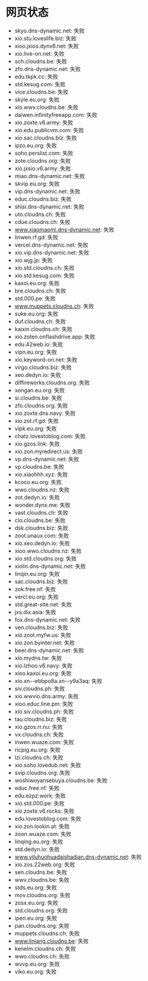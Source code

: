 # 网页状态
- skyo.dns-dynamic.net: 失败
- xio.stu.loveslife.biz: 失败
- xioo.jxios.dynv6.net: 失败
- xio.live-on.net: 失败
- sch.cloudns.be: 失败
- zfo.dns-dynamic.net: 失败
- edu.tkpk.cc: 失败
- std.kesug.com: 失败
- vice.cloudns.be: 失败
- skyle.eu.org: 失败
- xio.wwv.cloudns.be: 失败
- daiwen.infinityfreeapp.com: 失败
- xio.zoxte.v6.army: 失败
- xio.edu.publicvm.com: 失败
- xio.sac.cloudns.biz: 失败
- ipzo.eu.org: 失败
- soho.perslist.com: 失败
- zote.cloudns.org: 失败
- xio.jxsio.v6.army: 失败
- miao.dns-dynamic.net: 失败
- skvip.eu.org: 失败
- vip.dns-dynamic.net: 失败
- educ.cloudns.biz: 失败
- shisi.dns-dynamic.net: 失败
- uto.cloudns.ch: 失败
- cdue.cloudns.ch: 失败
- www.xiaomaomi.dns-dynamic.net: 失败
- linwen.rf.gd: 失败
- vercel.dns-dynamic.net: 失败
- xio.vip.dns-dynamic.net: 失败
- xio.wjg.jp: 失败
- xio.std.cloudns.ch: 失败
- xio.std.kesug.com: 失败
- kaxoi.eu.org: 失败
- bre.cloudns.ch: 失败
- std.000.pe: 失败
- www.muppets.cloudns.ch: 失败
- suke.eu.org: 失败
- duf.cloudns.ch: 失败
- kaixin.cloudns.ch: 失败
- xio.zoten.onflashdrive.app: 失败
- edu.42web.io: 失败
- vipn.eu.org: 失败
- xio.keyword-on.net: 失败
- virgo.cloudns.biz: 失败
- xeo.dedyn.io: 失败
- diffireworks.cloudns.org: 失败
- xongan.eu.org: 失败
- si.cloudns.be: 失败
- zfo.cloudns.org: 失败
- xio.zoxte.dns.navy: 失败
- xio.zot.rf.gd: 失败
- vipk.eu.org: 失败
- chatz.lovestoblog.com: 失败
- xio.gzos.link: 失败
- xio.zon.myredirect.us: 失败
- vp.dns-dynamic.net: 失败
- vp.cloudns.be: 失败
- xio.xiaohhh.xyz: 失败
- kcoco.eu.org: 失败
- wwo.cloudns.nz: 失败
- zot.dedyn.io: 失败
- wonder.dynx.me: 失败
- vast.cloudns.ch: 失败
- clo.cloudns.be: 失败
- dsk.cloudns.biz: 失败
- zoot.unaux.com: 失败
- xio.xeo.dedyn.io: 失败
- xioo.wwo.cloudns.nz: 失败
- xio.std.cloudns.org: 失败
- xiolin.dns-dynamic.net: 失败
- linqin.eu.org: 失败
- sac.cloudns.biz: 失败
- zok.free.nf: 失败
- vercl.eu.org: 失败
- std.great-site.net: 失败
- jxs.dix.asia: 失败
- fox.dns-dynamic.net: 失败
- ven.cloudns.biz: 失败
- xio.zoot.myfw.us: 失败
- xio.zon.byinter.net: 失败
- beer.dns-dynamic.net: 失败
- xio.mydns.tw: 失败
- xio.lzhoo.v6.navy: 失败
- xioo.kaxoi.eu.org: 失败
- xio.xn--ebbpo8a.xn--y9a3aq: 失败
- siv.cloudns.ph: 失败
- xio.wwvio.dns.army: 失败
- xioo.educ.line.pm: 失败
- xio.siv.cloudns.ph: 失败
- tau.cloudns.biz: 失败
- xio.gzos.rr.nu: 失败
- vx.cloudns.ch: 失败
- inwen.wuaze.com: 失败
- ricpig.eu.org: 失败
- lzi.cloudns.ch: 失败
- xio.soho.lovedub.net: 失败
- svip.cloudns.org: 失败
- woshiwoyansebuya.cloudns.be: 失败
- educ.free.nf: 失败
- edu.ezpz.work: 失败
- xio.std.000.pe: 失败
- xio.zoxte.v6.rocks: 失败
- edu.lovestoblog.com: 失败
- xio.zon.lookin.at: 失败
- zoon.wuaze.com: 失败
- linqing.eu.org: 失败
- std.dedyn.io: 失败
- www.yiluhuohuadaishadian.dns-dynamic.net: 失败
- xio.zos.22web.org: 失败
- sen.cloudns.be: 失败
- wwv.cloudns.be: 失败
- stds.eu.org: 失败
- mov.cloudns.org: 失败
- zosx.eu.org: 失败
- std.cloudns.org: 失败
- ipen.eu.org: 失败
- pan.cloudns.org: 失败
- muppets.cloudns.ch: 失败
- www.liniang.cloudns.be: 失败
- kenelm.cloudns.ch: 失败
- wwo.cloudns.ch: 失败
- wvvp.eu.org: 失败
- viko.eu.org: 失败
